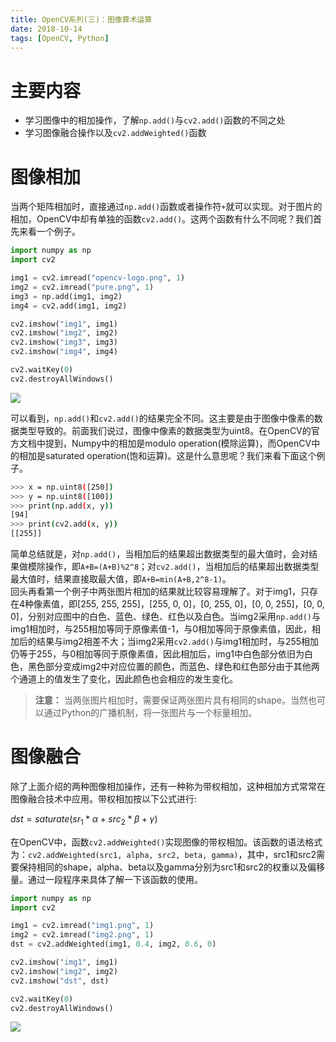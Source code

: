 ```yaml
---
title: OpenCV系列(三)：图像算术运算
date: 2018-10-14
tags: [OpenCV, Python]
---
```


# 主要内容

- 学习图像中的相加操作，了解`np.add()`与`cv2.add()`函数的不同之处
- 学习图像融合操作以及`cv2.addWeighted()`函数

<!-- more -->

# 图像相加

当两个矩阵相加时，直接通过`np.add()`函数或者操作符`+`就可以实现。对于图片的相加，OpenCV中却有单独的函数`cv2.add()`。这两个函数有什么不同呢？我们首先来看一个例子。

```Python
import numpy as np
import cv2

img1 = cv2.imread("opencv-logo.png", 1)
img2 = cv2.imread("pure.png", 1)
img3 = np.add(img1, img2)
img4 = cv2.add(img1, img2)

cv2.imshow("img1", img1)
cv2.imshow("img2", img2)
cv2.imshow("img3", img3)
cv2.imshow("img4", img4)

cv2.waitKey(0)
cv2.destroyAllWindows()
```

<img src="image_add.png" >

可以看到，`np.add()`和`cv2.add()`的结果完全不同。这主要是由于图像中像素的数据类型导致的。前面我们说过，图像中像素的数据类型为uint8。在OpenCV的官方文档中提到，Numpy中的相加是modulo operation(模除运算)，而OpenCV中的相加是saturated operation(饱和运算)。这是什么意思呢？我们来看下面这个例子。

```Bash
>>> x = np.uint8([250])
>>> y = np.uint8([100])
>>> print(np.add(x, y))
[94]
>>> print(cv2.add(x, y))
[[255]]
```

简单总结就是，对`np.add()`，当相加后的结果超出数据类型的最大值时，会对结果做模除操作，即`A+B=(A+B)%2^8`；对`cv2.add()`，当相加后的结果超出数据类型最大值时，结果直接取最大值，即`A+B=min(A+B,2^8-1)`。  
回头再看第一个例子中两张图片相加的结果就比较容易理解了。对于img1，只存在4种像素值，即[255, 255, 255]，[255, 0, 0]，[0, 255, 0]，[0, 0, 255]，[0, 0, 0]，分别对应图中的白色、蓝色、绿色、红色以及白色。当img2采用`np.add()`与img1相加时，与255相加等同于原像素值-1，与0相加等同于原像素值，因此，相加后的结果与img2相差不大；当img2采用`cv2.add()`与img1相加时，与255相加仍等于255，与0相加等同于原像素值，因此相加后，img1中白色部分依旧为白色，黑色部分变成img2中对应位置的颜色，而蓝色、绿色和红色部分由于其他两个通道上的值发生了变化，因此颜色也会相应的发生变化。  
> **注意：** 当两张图片相加时，需要保证两张图片具有相同的shape。当然也可以通过Python的广播机制，将一张图片与一个标量相加。

# 图像融合

除了上面介绍的两种图像相加操作，还有一种称为带权相加，这种相加方式常常在图像融合技术中应用。带权相加按以下公式进行: 

$dst=saturate(sr_1*\alpha+src_2*\beta + \gamma)$  

在OpenCV中，函数`cv2.addWeighted()`实现图像的带权相加。该函数的语法格式为：`cv2.addWeighted(src1, alpha, src2, beta, gamma)`，其中，src1和src2需要保持相同的shape，alpha、beta以及gamma分别为src1和src2的权重以及偏移量。通过一段程序来具体了解一下该函数的使用。

```Python
import numpy as np
import cv2

img1 = cv2.imread("img1.png", 1)
img2 = cv2.imread("img2.png", 1)
dst = cv2.addWeighted(img1, 0.4, img2, 0.6, 0)

cv2.imshow("img1", img1)
cv2.imshow("img2", img2)
cv2.imshow("dst", dst)

cv2.waitKey(0)
cv2.destroyAllWindows()
```

<img src="image_blending.png">



